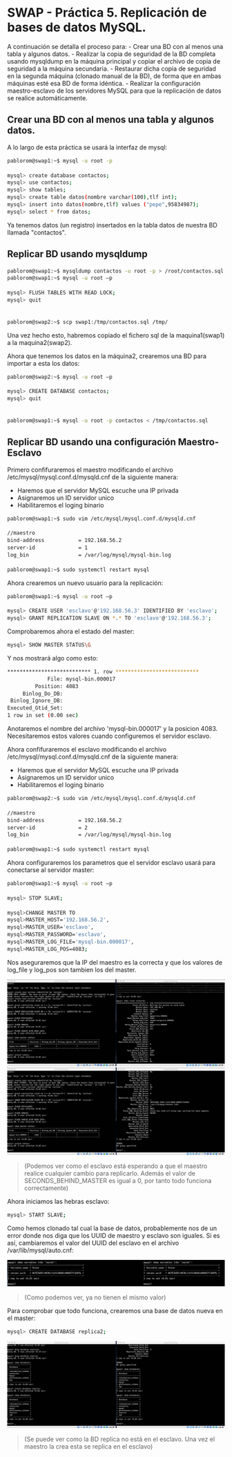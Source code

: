 # SWAP - Práctica 5. Replicación de bases de datos MySQL.

A continuación se detalla el proceso para:
	- Crear una BD con al menos una tabla y algunos datos.
	- Realizar la copia de seguridad de la BD completa usando mysqldump en la
máquina principal y copiar el archivo de copia de seguridad a la máquina
secundaria.
	- Restaurar dicha copia de seguridad en la segunda máquina (clonado manual
de la BD), de forma que en ambas máquinas esté esa BD de forma idéntica.
	- Realizar la configuración maestro-esclavo de los servidores MySQL para que la replicación de datos se realice automáticamente.

## Crear una BD con al menos una tabla y algunos datos.

A lo largo de esta práctica se usará la interfaz de mysql:

```bash
pablorom@swap1:~$ mysql -u root -p

mysql> create database contactos;
mysql> use contactos;
mysql> show tables;
mysql> create table datos(nombre varchar(100),tlf int);
mysql> insert into datos(nombre,tlf) values ("pepe",95834987);
mysql> select * from datos;
```
Ya tenemos datos (un registro) insertados en la tabla datos de nuestra BD llamada "contactos".

## Replicar BD usando mysqldump

```bash
pablorom@swap1:~$ mysqldump contactos -u root -p > /root/contactos.sql
pablorom@swap1:~$ mysql -u root –p

mysql> FLUSH TABLES WITH READ LOCK; 
mysql> quit


pablorom@swap2:~$ scp swap1:/tmp/contactos.sql /tmp/
```

Una vez hecho esto, habremos copiado el fichero sql de la maquina1(swap1) a la maquina2(swap2).

Ahora que tenemos los datos en la máquina2, crearemos una BD para importar a esta los datos:

```bash
pablorom@swap2:~$ mysql -u root –p

mysql> CREATE DATABASE contactos; 
mysql> quit


pablorom@swap1:~$ mysql -u root -p contactos < /tmp/contactos.sql
```

## Replicar BD usando una configuración Maestro-Esclavo

Primero confifuraremos el maestro modificando el archivo /etc/mysql/mysql.conf.d/mysqld.cnf de la siguiente manera:

- Haremos que el servidor MySQL escuche una IP privada
- Asignaremos un ID servidor unico
- Habilitaremos el loging binario

```bash
pablorom@swap1:~$ sudo vim /etc/mysql/mysql.conf.d/mysqld.cnf

//maestro
bind-address           = 192.168.56.2
server-id              = 1
log_bin                = /var/log/mysql/mysql-bin.log

pablorom@swap1:~$ sudo systemctl restart mysql
```

Ahora crearemos un nuevo usuario para la replicación:
```bash
pablorom@swap1:~$ mysql -u root –p

mysql> CREATE USER 'esclavo'@'192.168.56.3' IDENTIFIED BY 'esclavo';
mysql> GRANT REPLICATION SLAVE ON *.* TO 'esclavo'@'192.168.56.3';
```

Comprobaremos ahora el estado del master:
```bash
mysql> SHOW MASTER STATUS\G
```

Y nos mostrará algo como esto:
```bash
*************************** 1. row ***************************
             File: mysql-bin.000017
         Position: 4083
     Binlog_Do_DB: 
 Binlog_Ignore_DB: 
Executed_Gtid_Set: 
1 row in set (0.00 sec)
```

Anotaremos el nombre del archivo 'mysql-bin.000017' y la posicion 4083. Necesitaremos estos valores cuando configuremos el servidor esclavo.

Ahora confifuraremos el esclavo modificando el archivo /etc/mysql/mysql.conf.d/mysqld.cnf de la siguiente manera:

- Haremos que el servidor MySQL escuche una IP privada
- Asignaremos un ID servidor unico
- Habilitaremos el loging binario

```bash
pablorom@swap2:~$ sudo vim /etc/mysql/mysql.conf.d/mysqld.cnf

//maestro
bind-address           = 192.168.56.2
server-id              = 2
log_bin                = /var/log/mysql/mysql-bin.log

pablorom@swap1:~$ sudo systemctl restart mysql
```

Ahora configuraremos los parametros que el servidor esclavo usará para conectarse al servidor master:

```bash
pablorom@swap1:~$ mysql -u root –p

mysql> STOP SLAVE;

mysql>CHANGE MASTER TO
mysql>MASTER_HOST='192.168.56.2',
mysql>MASTER_USER='esclavo',
mysql>MASTER_PASSWORD='esclavo',
mysql>MASTER_LOG_FILE='mysql-bin.000017',
mysql>MASTER_LOG_POS=4083;
```
Nos aseguraremos que la IP del maestro es la correcta y que los valores de log_file y log_pos son tambien los del master.

![seconds_behind_master_0_1](img/seconds_behind_master_0_1.png)
![seconds_behind_master_0_2](img/seconds_behind_master_0_2.png)
> (Podemos ver como el esclavo está esperando a que el maestro realice cualquier cambio para replicarlo. Además el valor de SECONDS_BEHIND_MASTER es igual a 0, por tanto todo funciona correctamente)

Ahora iniciamos las hebras esclavo:
```bash
mysql> START SLAVE;
```

Como hemos clonado tal cual la base de datos, probablemente nos de un error donde nos diga que los UUID de maestro y esclavo son iguales. Si es así, cambiaremos el valor del UUID del esclavo en el archivo /var/lib/mysql/auto.cnf:

![configuración maestro-esclavo](img/cambio_UUID.png)
> (Como podemos ver, ya no tienen el mismo valor)

Para comprobar que todo funciona, crearemos una base de datos nueva en el master:
```bash
mysql> CREATE DATABASE replica2;
```
![replicacion_correcta](img/replicacion_correcta.png)
> (Se puede ver como la BD replica no está en el esclavo. Una vez el maestro la crea esta se replica en el esclavo)
